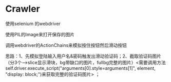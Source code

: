 # Crawler
使用selenium 的webdriver

使用PIL的Image来打开保存的图片

调用webdriver的ActionChains来模拟按住按钮然后滑动按钮

思路：1、先模拟登陆输入用户名&密码触发出滑动验证码；2、截取验证码图片（分3个-->slice显示滑块，bg带缺口的图片，fullbg完整的图片）<需要调用方法self.driver.execute_script("arguments[0].style=arguments[1]", element, "display: block;")来获取完整的验证码图片>
；
